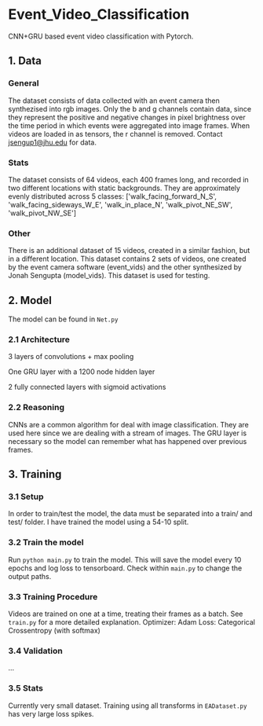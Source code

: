 # Event_Video_Classification

CNN+GRU based event video classification with Pytorch.

## 1. Data
### General
The dataset consists of data collected with an event camera then synthezised into rgb images. Only the b and g channels contain data, since they represent the positive and negative changes in pixel brightness over the time period in which events were aggregated into image frames. When videos are loaded in as tensors, the r channel is removed. Contact jsengup1@jhu.edu for data. 

### Stats
The dataset consists of 64 videos, each 400 frames long, and recorded in two different locations with static backgrounds. They are approximately evenly distributed across 5 classes: ['walk_facing_forward_N_S', 'walk_facing_sideways_W_E', 'walk_in_place_N', 'walk_pivot_NE_SW', 'walk_pivot_NW_SE']

### Other
There is an additional dataset of 15 videos, created in a similar fashion, but in a different location. This dataset contains 2 sets of videos, one created by the event camera software (event_vids) and the other synthesized by Jonah Sengupta (model_vids). This dataset is used for testing.

## 2. Model
The model can be found in `Net.py`

### 2.1 Architecture

3 layers of convolutions + max pooling

One GRU layer with a 1200 node hidden layer

2 fully connected layers with sigmoid activations

### 2.2 Reasoning
CNNs are a common algorithm for deal with image classification. They are used here since we are dealing with a stream of images. The GRU layer is necessary so the model can remember what has happened over previous frames. 

## 3. Training
### 3.1 Setup
In order to train/test the model, the data must be separated into a train/ and test/ folder. I have trained the model using a 54-10 split.

### 3.2 Train the model
Run `python main.py` to train the model. This will save the model every 10 epochs and log loss to tensorboard. Check within `main.py` to change the output paths.

### 3.3 Training Procedure
Videos are trained on one at a time, treating their frames as a batch. See `train.py` for a more detailed explanation.
Optimizer: Adam
Loss: Categorical Crossentropy (with softmax)

### 3.4 Validation
...

### 3.5 Stats

Currently very small dataset. Training using all transforms in `EADataset.py` has very large loss spikes.

